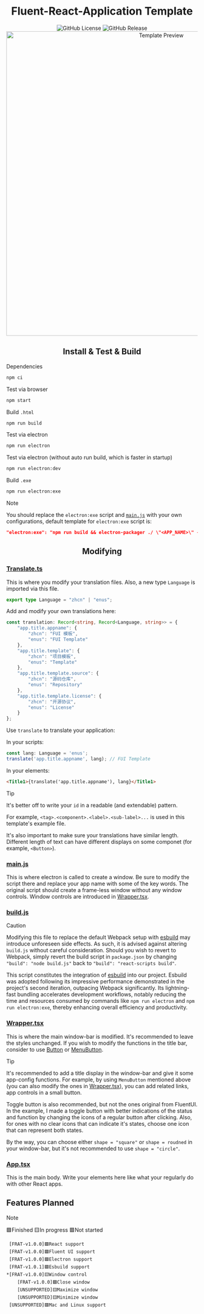 <div align="center">
<h1>Fluent-React-Application Template</h1>
<img alt="GitHub License" src="https://img.shields.io/github/license/DilemmaGX/fluent-react-application?color=3572EF" />
<img alt="GitHub Release" src="https://img.shields.io/github/v/release/DilemmaGX/fluent-react-application?color=3572EF">
<br />
<img alt="Template Preview" src="https://github.com/DilemmaGX/fluent-react-application/assets/111679857/9273d67f-2e02-43b0-aa4e-a38f1837bc69" width="800px" />
</div>

<div align="center">
<h2>Install & Test & Build</h2>
</div>

Dependencies

```cmd
npm ci
```

Test via browser

```cmd
npm start
```

Build `.html`

```cmd
npm run build
```

Test via electron

```cmd
npm run electron
```

Test via electron (without auto run build, which is faster in startup)

```cmd
npm run electron:dev
```

Build `.exe`

```cmd
npm run electron:exe
```

> [!NOTE]
> You should replace the `electron:exe` script and [`main.js`](./main.js) with your own configurations, default template for `electron:exe` script is:
>
> ```json
> "electron:exe": "npm run build && electron-packager ./ \"<APP_NAME>\" --out <OUTPUT_FOLDER> --app-version <APP_VERSION> --overwrite --asar --prune --ignore=node_modules"
> ```

<div align="center">
<h2>Modifying</h2>
</div>

### [Translate.ts](./src/api/translate.ts)

This is where you modify your translation files. Also, a new type `Language` is imported via this file.

```typescript
export type Language = "zhcn" | "enus";
```

Add and modify your own translations here:

```typescript
const translation: Record<string, Record<Language, string>> = {
    "app.title.appname": {
        "zhcn": "FUI 模板",
        "enus": "FUI Template"
    },
    "app.title.template": {
        "zhcn": "项目模板",
        "enus": "Template"
    },
    "app.title.template.source": {
        "zhcn": "源码仓库",
        "enus": "Repository"
    },
    "app.title.template.license": {
        "zhcn": "开源协议",
        "enus": "License"
    }
};
```

Use `translate` to translate your application:

In your scripts:

```typescript
const lang: Language = 'enus';
translate('app.title.appname', lang); // FUI Template
```

In your elements:

```html
<Title1>{translate('app.title.appname'), lang}</Title1>
```

> [!TIP]
> It's better off to write your `id` in a readable (and extendable) pattern.
>
> For example, `<tag>.<component>.<label>.<sub-label>...` is used in this template's example file.
>
> It's also important to make sure your translations have similar length. Different length of text can have different displays on some componet (for example, `<Button>`).

### [main.js](./main.js)

This is where electron is called to create a window. Be sure to modify the script there and replace your app name with some of the key words. The original script should create a frame-less window without any window controls. Window controls are introduced in [Wrapper.tsx](./src/Wrapper.tsx).

### [build.js](./build.js)

> [!CAUTION]
> Modifying this file to replace the default Webpack setup with [esbuild](https://esbuild.github.io/) may introduce unforeseen side effects. As such, it is advised against altering `build.js` without careful consideration. Should you wish to revert to Webpack, simply revert the build script in `package.json` by changing `"build": "node build.js"` back to `"build": "react-scripts build"`.

This script constitutes the integration of [esbuild](https://esbuild.github.io/) into our project. Esbuild was adopted following its impressive performance demonstrated in the project's second iteration, outpacing Webpack significantly. Its lightning-fast bundling accelerates development workflows, notably reducing the time and resources consumed by commands like `npm run electron` and `npm run electron:exe`, thereby enhancing overall efficiency and productivity.

### [Wrapper.tsx](./src/Wrapper.tsx)

This is where the main window-bar is modified. It's recommended to leave the styles unchanged. If you wish to modify the functions in the title bar, consider to use [Button](https://master--628d031b55e942004ac95df1.chromatic.com/?path=/docs/components-button-button--default) or [MenuButton](https://master--628d031b55e942004ac95df1.chromatic.com/?path=/docs/components-button-menubutton--default).

> [!TIP]
> It's recommended to add a title display in the window-bar and give it some app-config functions. For example, by using `MenuButton` mentioned above (you can also modify the ones in [Wrapper.tsx](./src/Wrapper.tsx)), you can add related links, app controls in a small button.
>
> Toggle button is also recommended, but not the ones original from FluentUI. In the example, I made a toggle button with better indications of the status and function by changing the icons of a regular button after clicking. Also, for ones with no clear icons that can indicate it's states, choose one icon that can represent both states.
>
> By the way, you can choose either `shape = "square"` or `shape = roudned` in your window-bar, but it's not recommended to use `shape = "circle"`.

### [App.tsx](./src/App.tsx)

This is the main body. Write your elements here like what your regularly do with other React apps.

## Features Planned

> [!NOTE]
> 🟩Finished 🟨In progress 🟥Not started

```
 [FRAT-v1.0.0]🟩React support
 [FRAT-v1.0.0]🟩Fluent UI support
 [FRAT-v1.0.0]🟩Electron support
 [FRAT-v1.0.1]🟩Esbuild support
*[FRAT-v1.0.0]🟨Window control
    [FRAT-v1.0.0]🟩Close window
    [UNSUPPORTED]🟨Maximize window
    [UNSUPPORTED]🟨Minimize window
 [UNSUPPORTED]🟥Mac and Linux support
```